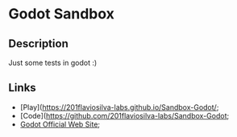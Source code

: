 # Godot Sandbox

## Description

Just some tests in godot :)

## Links

- [Play](https://201flaviosilva-labs.github.io/Sandbox-Godot/;
- [Code](https://github.com/201flaviosilva-labs/Sandbox-Godot;
- [Godot Official Web Site](https://godotengine.org/);
